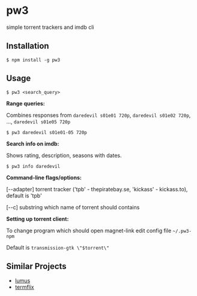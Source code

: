 # pw3

simple torrent trackers and imdb cli

## Installation

```
$ npm install -g pw3
```

## Usage

```
$ pw3 <search_query>
```

__Range queries:__

Combines responses from `daredevil s01e01 720p`, `daredevil s01e02 720p`, ..., `daredevil s01e05 720p`

```
$ pw3 daredevil s01e01-05 720p
```

__Search info on imdb:__

Shows rating, description, seasons with dates.

```
$ pw3 info daredevil
```


__Command-line flags/options:__

[--adapter]  torrent tracker ('tpb' - thepiratebay.se, 'kickass' - kickass.to), default is 'tpb'

[--c] substring which name of torrent should contains

__Setting up torrent client:__

To change program which should open magnet-link edit config file `~/.pw3-npm`

Default is `transmission-gtk \"$torrent\"`

## Similar Projects

- [lumus](https://github.com/ziacik/lumus)
- [termflix](https://github.com/asarode/termflix)
